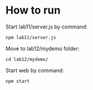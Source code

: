 # How to run

Start lab11/server.js by command:

`npm lab11/server.js`

Move to lab12/mydemo folder:

`cd lab12/mydemo/`

Start web by command:

`npm start`